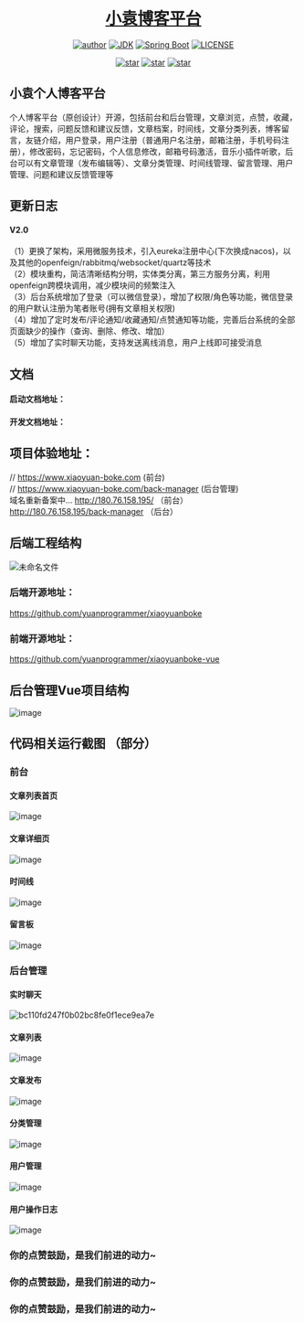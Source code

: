 <h1 align="center"><a href="https://github.com/xiaoyuanboke" target="_blank">小袁博客平台</a></h1>
<p align="center">
  <a href="https://blog.csdn.net/weixin_47971206?spm=1000.2115.3001.5343"><img alt="author" src="https://user.xiaoyuan-boke.com/svg/author-xiaoyuan.svg"/></a>
  <a href="https://www.oracle.com/technetwork/java/javase/downloads/index.html"><img alt="JDK" src="https://img.shields.io/badge/jdk1.8.0_131-orange.svg"/></a>
  <a href="https://docs.spring.io/spring-boot/docs/2.2.1.RELEASE/reference/html/"><img alt="Spring Boot" src="https://img.shields.io/badge/Spring Boot-2.1.0.RELEASE-brightgreen.svg"/></a>
  <a href="https://github.com/yuanprogrammer/xiaoyuanboke/blob/master/LICENSE"><img alt="LICENSE" src="https://img.shields.io/github/license/yuanprogrammer/xiaoyuanboke.svg"/></a>
</p>

<p align="center">
  <a href="https://github.com/yuanprogrammer/xiaoyuanboke-vue/stargazers"><img alt="star" src="https://img.shields.io/github/stars/yuanprogrammer/xiaoyuanboke-vue.svg?label=Stars&style=social"/></a>
  <a href="https://github.com/yuanprogrammer/xiaoyuanboke-vue/network/members"><img alt="star" src="https://img.shields.io/github/forks/yuanprogrammer/xiaoyuanboke-vue.svg?label=Fork&style=social"/></a>
  <a href="https://github.com/yuanprogrammer/xiaoyuanboke-vue/watchers"><img alt="star" src="https://img.shields.io/github/watchers/yuanprogrammer/xiaoyuanboke-vue.svg?label=Watch&style=social"/></a>
</p>

## 小袁个人博客平台
个人博客平台（原创设计）开源，包括前台和后台管理，文章浏览，点赞，收藏，评论，搜索，问题反馈和建议反馈，文章档案，时间线，文章分类列表，博客留言，友链介绍，用户登录，用户注册（普通用户名注册，邮箱注册，手机号码注册），修改密码，忘记密码，个人信息修改，邮箱号码激活，音乐小插件听歌，后台可以有文章管理（发布编辑等）、文章分类管理、时间线管理、留言管理、用户管理、问题和建议反馈管理等


## 更新日志
#### V2.0
（1）更换了架构，采用微服务技术，引入eureka注册中心(下次换成nacos)，以及其他的openfeign/rabbitmq/websocket/quartz等技术<br>
（2）模块重构，简洁清晰结构分明，实体类分离，第三方服务分离，利用openfeign跨模块调用，减少模块间的频繁注入<br>
（3）后台系统增加了登录（可以微信登录），增加了权限/角色等功能，微信登录的用户默认注册为笔者账号(拥有文章相关权限)<br>
（4）增加了定时发布/评论通知/收藏通知/点赞通知等功能，完善后台系统的全部页面缺少的操作（查询、删除、修改、增加）<br>
（5）增加了实时聊天功能，支持发送离线消息，用户上线即可接受消息

## 文档
#### 启动文档地址：
#### 开发文档地址：

## 项目体验地址：
// https://www.xiaoyuan-boke.com (前台) <br>
// https://www.xiaoyuan-boke.com/back-manager (后台管理)<br>
域名重新备案中...
http://180.76.158.195/ （前台）<br>
http://180.76.158.195/back-manager （后台）<br>

## 后端工程结构

![未命名文件](https://user-images.githubusercontent.com/86464456/201698374-badcbf7c-9625-48ff-9322-7672727e5c2e.png)

### 后端开源地址：
https://github.com/yuanprogrammer/xiaoyuanboke

### 前端开源地址：
https://github.com/yuanprogrammer/xiaoyuanboke-vue

## 后台管理Vue项目结构

![image](https://user-images.githubusercontent.com/86464456/176443195-5f728111-1700-4be2-bab4-abb1c41ec4ff.png)


## 代码相关运行截图 （部分）
### 前台

#### 文章列表首页
![image](https://user-images.githubusercontent.com/86464456/172376841-a64ae35e-2acf-41fa-989d-96a31cc0895f.png)

#### 文章详细页
![image](https://user-images.githubusercontent.com/86464456/172376941-986b59ba-cdfe-41a1-bae7-73d18e0bd13f.png)

#### 时间线
![image](https://user-images.githubusercontent.com/86464456/172377042-57aa24da-40bd-43bd-b78a-f790b7b0574d.png)

#### 留言板
![image](https://user-images.githubusercontent.com/86464456/172377122-660a38a8-8ee0-4ce5-acbb-394762a7a3a8.png)

### 后台管理

#### 实时聊天
![bc110fd247f0b02bc8fe0f1ece9ea7e](https://user-images.githubusercontent.com/86464456/204419293-af442fe9-7636-494b-afc9-0a42591280ee.jpg)


#### 文章列表
![image](https://user-images.githubusercontent.com/86464456/172377815-aa19c8ae-4d90-49f9-a852-975195f4a126.png)

#### 文章发布
![image](https://user-images.githubusercontent.com/86464456/172377861-ce433f80-a4f3-475c-9cba-04a1a641e09d.png)

#### 分类管理
![image](https://user-images.githubusercontent.com/86464456/172377959-9b33682f-7c0c-4db3-a047-3d74abe0c1d4.png)

#### 用户管理
![image](https://user-images.githubusercontent.com/86464456/172378087-cda88364-91cf-4bd6-8d05-8d9cc9496d19.png)

#### 用户操作日志
![image](https://user-images.githubusercontent.com/86464456/172378029-adfaecad-b1c3-4854-9e5c-6a451993a0bc.png)


### 你的点赞鼓励，是我们前进的动力~
### 你的点赞鼓励，是我们前进的动力~
### 你的点赞鼓励，是我们前进的动力~
